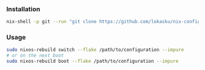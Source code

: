 ### Installation
```bash
nix-shell -p git --run "git clone https://github.com/lokasku/nix-config.git /wherever/you/want"
```

### Usage
```bash
sudo nixos-rebuild switch --flake /path/to/configuration --impure
# or on the next boot
sudo nixos-rebuild boot --flake /path/to/configuration --impure
```
